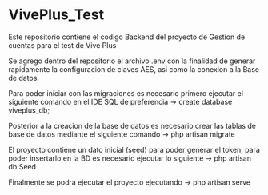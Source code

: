 # VivePlus_Test
Este repositorio contiene el codigo Backend del proyecto de Gestion de cuentas para el test de Vive Plus


Se agrego dentro del repositorio el archivo .env con la finalidad de generar rapidamente la configuracion de claves AES, asi como la conexion a la Base de datos.

Para poder iniciar con las migraciones es necesario primero ejecutar el siguiente comando en el IDE SQL de preferencia -> create database viveplus_db;

Posterior a la creacion de la base de datos es necesario crear las tablas de base de datos mediante el siguiente comando -> php artisan migrate

El proyecto contiene un dato inicial (seed) para poder generar el token, para poder insertarlo en la BD es necesario ejecutar lo siguiente -> php artisan db:Seed

Finalmente se podra ejecutar el proyecto ejecutando -> php artisan serve 